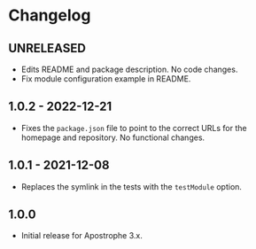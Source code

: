 # Changelog

## UNRELEASED

* Edits README and package description. No code changes.
* Fix module configuration example in README.

## 1.0.2 - 2022-12-21

* Fixes the `package.json` file to point to the correct URLs for the homepage and repository. No functional changes.

## 1.0.1 - 2021-12-08

* Replaces the symlink in the tests with the `testModule` option.

## 1.0.0

* Initial release for Apostrophe 3.x.
